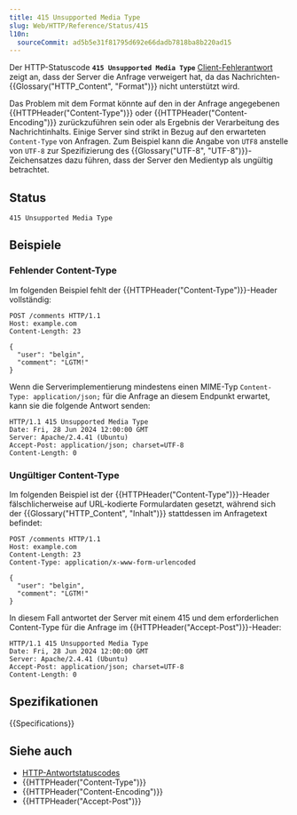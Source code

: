 ```yaml
---
title: 415 Unsupported Media Type
slug: Web/HTTP/Reference/Status/415
l10n:
  sourceCommit: ad5b5e31f81795d692e66dadb7818ba8b220ad15
---
```


Der HTTP-Statuscode **`415 Unsupported Media Type`** [Client-Fehlerantwort](/de/docs/Web/HTTP/Reference/Status#client_error_responses) zeigt an, dass der Server die Anfrage verweigert hat, da das Nachrichten-{{Glossary("HTTP_Content", "Format")}} nicht unterstützt wird.

Das Problem mit dem Format könnte auf den in der Anfrage angegebenen {{HTTPHeader("Content-Type")}} oder {{HTTPHeader("Content-Encoding")}} zurückzuführen sein oder als Ergebnis der Verarbeitung des Nachrichtinhalts. Einige Server sind strikt in Bezug auf den erwarteten `Content-Type` von Anfragen.
Zum Beispiel kann die Angabe von `UTF8` anstelle von `UTF-8` zur Spezifizierung des {{Glossary("UTF-8", "UTF-8")}}-Zeichensatzes dazu führen, dass der Server den Medientyp als ungültig betrachtet.

## Status

```http
415 Unsupported Media Type
```

## Beispiele

### Fehlender Content-Type

Im folgenden Beispiel fehlt der {{HTTPHeader("Content-Type")}}-Header vollständig:

```http
POST /comments HTTP/1.1
Host: example.com
Content-Length: 23

{
  "user": "belgin",
  "comment": "LGTM!"
}
```

Wenn die Serverimplementierung mindestens einen MIME-Typ `Content-Type: application/json;` für die Anfrage an diesem Endpunkt erwartet, kann sie die folgende Antwort senden:

```http
HTTP/1.1 415 Unsupported Media Type
Date: Fri, 28 Jun 2024 12:00:00 GMT
Server: Apache/2.4.41 (Ubuntu)
Accept-Post: application/json; charset=UTF-8
Content-Length: 0
```

### Ungültiger Content-Type

Im folgenden Beispiel ist der {{HTTPHeader("Content-Type")}}-Header fälschlicherweise auf URL-kodierte Formulardaten gesetzt, während sich der {{Glossary("HTTP_Content", "Inhalt")}} stattdessen im Anfragetext befindet:

```http
POST /comments HTTP/1.1
Host: example.com
Content-Length: 23
Content-Type: application/x-www-form-urlencoded

{
  "user": "belgin",
  "comment": "LGTM!"
}
```

In diesem Fall antwortet der Server mit einem 415 und dem erforderlichen Content-Type für die Anfrage im {{HTTPHeader("Accept-Post")}}-Header:

```http
HTTP/1.1 415 Unsupported Media Type
Date: Fri, 28 Jun 2024 12:00:00 GMT
Server: Apache/2.4.41 (Ubuntu)
Accept-Post: application/json; charset=UTF-8
Content-Length: 0
```

## Spezifikationen

{{Specifications}}

## Siehe auch

- [HTTP-Antwortstatuscodes](/de/docs/Web/HTTP/Reference/Status)
- {{HTTPHeader("Content-Type")}}
- {{HTTPHeader("Content-Encoding")}}
- {{HTTPHeader("Accept-Post")}}
